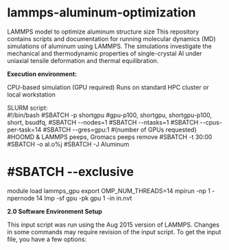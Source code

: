 # lammps-aluminum-optimization
LAMMPS model to optimize aluminum structure size
This repository contains scripts and documentation for running molecular dynamics (MD) simulations of aluminum using LAMMPS.
The simulations investigate the mechanical and thermodynamic properties of single-crystal Al under uniaxial tensile deformation and thermal equilibration.

**Execution environment:**

CPU-based simulation (GPU required)
Runs on standard HPC cluster or local workstation

SLURM script:  
#!/bin/bash
#SBATCH -p shortgpu #gpu-p100, shortgpu, shortgpu-p100, short, bsudfq, 
#SBATCH --nodes=1
#SBATCH --ntasks=1
#SBATCH --cpus-per-task=14
#SBATCH --gres=gpu:1 #(number of GPUs requested) #HOOMD & LAMMPS peeps, Gromacs peeps remove
#SBATCH -t 30:00
#SBATCH -o al.o%j
#SBATCH -J Aluminum
# #SBATCH --exclusive

module load lammps_gpu
export OMP_NUM_THREADS=14
mpirun -np 1 -npernode 14 lmp -sf gpu -pk gpu 1 -in in.nvt

**2.0 Software Environment Setup**

This input script was run using the Aug 2015 version of LAMMPS. Changes in some commands may require revision of the input script. To get the input file, you have a few options:
